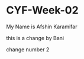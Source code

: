 # CYF-Week-02
My Name is  Afshin Karamifar
<p>
this is a change by Bani
</p>
<p>
change number 2 
</p>
